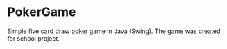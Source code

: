 # PokerGame
Simple five card draw poker game in Java (Swing).
The game was created for school project.
